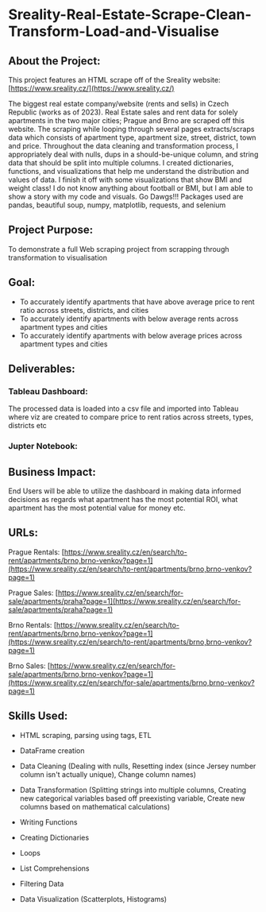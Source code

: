 # Sreality-Real-Estate-Scrape-Clean-Transform-Load-and-Visualise

## About the Project:

This project features an HTML scrape off of the Sreality website: [https://www.sreality.cz/](https://www.sreality.cz/)

The biggest real estate company/website (rents and sells) in Czech Republic (works as of 2023). Real Estate sales and rent data for solely apartments in the two major cities; Prague and Brno are scraped off this website. The scraping while looping through several pages extracts/scraps data which consists of apartment type, apartment size, street, district, town and price. Throughout the data cleaning and transformation process, I appropriately deal with nulls, dups in a should-be-unique column, and string data that should be split into multiple columns. I created dictionaries, functions, and visualizations that help me understand the distribution and values of data. I finish it off with some visualizations that show BMI and weight class! I do not know anything about football or BMI, but I am able to show a story with my code and visuals. Go Dawgs!!! Packages used are pandas, beautiful soup, numpy, matplotlib, requests, and selenium

## Project Purpose:
To demonstrate a full Web scraping project from scrapping through transformation to visualisation 

## Goal:
- To accurately identify apartments that have above average price to rent ratio across streets, districts, and cities
- To accurately identify apartments with below average rents across apartment types and cities
- To accurately identify apartments with below average prices across apartment types and cities

## Deliverables:

### Tableau Dashboard:
The processed data is loaded into a csv file and imported into Tableau where viz are created to compare price to rent ratios across streets, types, districts etc

### Jupter Notebook:

## Business Impact:
End Users will be able to utilize the dashboard in making data informed decisions as regards what apartment has the most potential ROI, what apartment has the most potential value for money etc.

## URLs:
Prague Rentals: [https://www.sreality.cz/en/search/to-rent/apartments/brno,brno-venkov?page=1](https://www.sreality.cz/en/search/to-rent/apartments/brno,brno-venkov?page=1)

Prague Sales: [https://www.sreality.cz/en/search/for-sale/apartments/praha?page=1](https://www.sreality.cz/en/search/for-sale/apartments/praha?page=1)

Brno Rentals: [https://www.sreality.cz/en/search/to-rent/apartments/brno,brno-venkov?page=1](https://www.sreality.cz/en/search/to-rent/apartments/brno,brno-venkov?page=1)

Brno Sales: [https://www.sreality.cz/en/search/for-sale/apartments/brno,brno-venkov?page=1](https://www.sreality.cz/en/search/for-sale/apartments/brno,brno-venkov?page=1)



## Skills Used:

- HTML scraping, parsing using tags, ETL

- DataFrame creation

- Data Cleaning (Dealing with nulls, Resetting index (since Jersey number column isn't actually unique), Change column names)

- Data Transformation (Splitting strings into multiple columns, Creating new categorical variables based off preexisting variable, Create new columns based on mathematical calculations)

- Writing Functions

- Creating Dictionaries

- Loops

- List Comprehensions

- Filtering Data

- Data Visualization (Scatterplots, Histograms)
